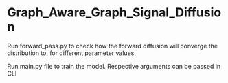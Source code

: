 # Graph_Aware_Graph_Signal_Diffusion

Run forward_pass.py to check how the forward diffusion will converge the distribution to, for different parameter values.

Run main.py file to train the model. Respective arguments can be passed in CLI
